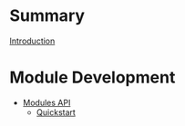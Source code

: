 # Summary

[Introduction](introduction.md)

# Module Development
- [Modules API](modulesAPI/introduction.md)
  - [Quickstart](modulesAPI/quickstart.md)
